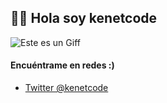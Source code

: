 ## 👋🏻 Hola soy kenetcode 
![Este es un Giff](https://i.pinimg.com/originals/21/11/61/21116158daaeb1459b4ec0758505e1ad.gif)
#### Encuéntrame en redes :)
* [Twitter @kenetcode](https://twitter.com/kenetcode)


<!--
**kenetcode/kenetcode** is a ✨ _special_ ✨ repository because its `README.md` (this file) appears on your GitHub profile.

Here are some ideas to get you started:

- 🔭 I’m currently working on ...
- 🌱 I’m currently learning ...
- 👯 I’m looking to collaborate on ...
- 🤔 I’m looking for help with ...
- 💬 Ask me about ...
- 📫 How to reach me: ...
- 😄 Pronouns: ...
- ⚡ Fun fact: ...
-->
